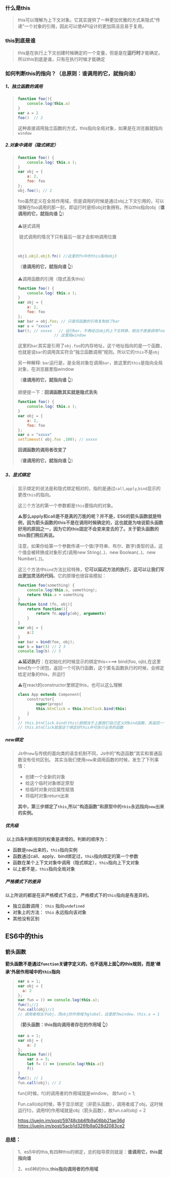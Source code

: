 ### 什么是this

> this可以理解为上下文对象。它其实提供了一种更加优雅的方式来隐式“传递”一个对象的引用，因此可以使API设计的更加简洁且易于复用。

### this到底是谁

> this是在执行上下文创建时候确定的一个变量，但是是在**运行时**才能确定。所以this到底是谁，只有在执行时候才能确定

### 如何判断this的指向？（总原则：谁调用的它，就指向谁）

##### 1、独立函数的调用

> ```javascript
> function foo(){
>     console.log(this.a)
> }
> var a = 2
> foo()  // 2
> ```
>
> 这种直接调用独立函数的方式，this指向全局对象，如果是在浏览器就指向`window`

##### 2.对象中调用（隐式绑定）

> ```javascript
> function foo() { 
>     console.log( this.a );
> }
> var obj = { 
>     a: 2,
>     foo: foo
> };
> obj.foo(); // 2
> ```
>
> foo虽然定义在全局作用域，但是调用的时候是通过obj上下文引用的，可以理解在foo调用的那一刻，即运行时是呗obj对象拥有。所以this指向obj（**谁调用的它，就指向谁 👆**）
>
> ⚠️链式调用
>
> ​	链式调用的情况下只有最后一层才会影响调用位置
>
> ​	
>
> ```javascript
> obj1.obj2.obj3.fn() //这里的fn中的this指向obj3
> ```
>
> （**谁调用的它，就指向谁 👆**）
>
> ⚠️调用函数的引用（隐式丢失this）
>
> ```javascript
> function foo() { 
>     console.log( this.a );
> }
> var obj = { 
>     a: 2,
>     foo: foo 
> };
> var bar = obj.foo; // 只是将函数的引用复制给了bar
> var a = "xxxxx"
> bar(); // xxxxx   // 运行bar，不再经过obj的上下文转换，相当于直接调用foo,此时this指向全局对象，
> 				  // 这里指window
> ```
>
> 这里的`bar`其实是引用了`obj.foo`的内存地址，这个地址指向的是一个函数，也就是说`bar`的调用其实符合“独立函数调用”规则。所以它的`this`不是`obj`
>
> 另一种解释: `bar`运行是，是全局对象在调用`bar`，故这里的`this`是指向全局对象，在浏览器里指window
>
> （**谁调用的它，就指向谁 👆**）
>
> 顺便提一下：**回调函数其实就是隐式丢失**
>
> ```javascript
> function foo() { 
>     console.log( this.a );
> }
> var obj = { 
>     a: 2,
>     foo: foo 
> };
> var a = "xxxxx"
> setTimeout( obj.foo ,100); // xxxxx
> ```
>
> **回调函数的调用者改变了**
>
> （**谁调用的它，就指向谁 👆**）

##### 3、显式绑定

> 显示绑定的说法是和隐式绑定相对的，指的是通过`call`,`apply`,`bind`显示的更改`this`的指向。
>
> 这三个方法的第一个参数都是`this`要指向的对象。
>
> ⚠️**那么apply和call是不是真的万能的呢？并不是，ES6的箭头函数就是特例，因为箭头函数的this不是在调用时候确定的，这也就是为啥说箭头函数好用的原因之一，因为它的this固定不会变来变去的了。关于箭头函数的this我们稍后再说。**
>
> 注意，如果你给第一个参数传递一个值(字符串、布尔、数字)类型的话，这个值会被转换成对象形式(调用new String(..)、new Boolean(..)、new Number(..))。
>
> 这三个方法中`bind`方法比较特殊，**它可以延迟方法的执行，这可以让我们写出更加灵活的代码**。它的原理也很容易模拟：
>
> ```javascript
> function foo(something) {
>     console.log(this.a, something);
>     return this.a + something
> }
> function bind (fn, obj){
>     return function(){
>         return fn.apply(obj, arguments)
>     }
> }
> var obj = {
>     a:2
> }
> var bar = bind(foo, obj);
> var b = bar(3) // 2 3
> console.log(b) // 5
> ```
>
> ⚠️**延迟执行**：在初始化的时候显示的绑定this====> bind(foo, ojb),在这里bind为一个闭包，返回一个可执行函数，这个匿名函数执行的时候，会绑定给定对象的this，并运行
>
> ⚠️在react的constructor里绑定this，也可以这么理解
>
> ```javascript
> class App extends Component{
>     constructor{
>         super(props)
>         this.btnClick = this.btnClick.bind(this)
>     }
> }
> // this.btnClick.bind(this)就相当于上面我们自己定义的bind函数，其返回一个绑定好this并可执行业务的函数
> // this.btnClick就是这个绑定好this并可执行业务的函数
> ```

##### new绑定

> Js中`new`与传统的面向类的语言机制不同，Js中的“构造函数”其实和普通函数没有任何区别。
> 其实当我们使用`new`来调用函数的时候，发生了下列事情：
>
> - 创建一个全新的对象
> - 给这个临时对象绑定原型
> - 给临时对象对应属性赋值
> - 将临时对象return出来
>
> **其中，第三步绑定了`this`,所以“构造函数”和原型中的`this`永远指向`new`出来的实例。**

##### 优先级

​     以上四条判断规则的权重是递增的。判断的顺序为：

- 函数是`new`出来的，`this`指向实例
- 函数通过call、apply、bind绑定过，`this`指向绑定的第一个参数
- 函数在某个上下文对象中调用（隐式绑定），`this`指向上下文对象
- 以上都不是，`this`指向全局对象

##### 严格模式下的差异

以上所说的都是在非严格模式下成立，严格模式下的`this`指向是有差异的。

- 独立函数调用： `this` 指向`undefined`
- 对象上的方法： `this` 永远指向该对象
- 其他没有区别



## ES6中的this

### 箭头函数

**箭头函数不是通过`function`关键字定义的，也不适用上面👆的this规则，而是'继承'外层作用域中的`this`指向**

> ```javascript
> var a = 1;
> var obj = {
>   a: 2
> };
> var fun = () => console.log(this.a);
> fun();//1
> fun.call(obj)//1 
> // 调用者相当于obj，而obj的作用域为global，这里即为window，this.a = 1
> ```
>
> **（箭头函数：this指向调用者存在的作用域 👆）**
>
> ```javascript
> var a = 1;
> var obj = {
>     a: 2
> };
> function fun(){
>     var a = 3;
>     let f= () => {console.log(this.a)}
>     f()
> }
> fun(); // 1
> fun.call(obj); // 2
> ```
>
> fun()时候，f()的调用者的作用域就是window， 故fun() = 1;
>
> Fun.call(obj)时候，等于显示绑定（非箭头函数），调用者成了obj，这时候运行f()，调用f的作用域就是obj（箭头函数），故fun.call(obj) = 2
>
> https://juejin.im/post/59748cbb6fb9a06bb21ae36d
> https://juejin.im/post/5acb1d326fb9a028d2083ce2

### 总结：

> 1、es5中的this,有四种this的绑定，总的指导原则就是：**谁调用它，this就指向谁**
>
> 2、es6种的this,**this指向调用者的作用域**



## 